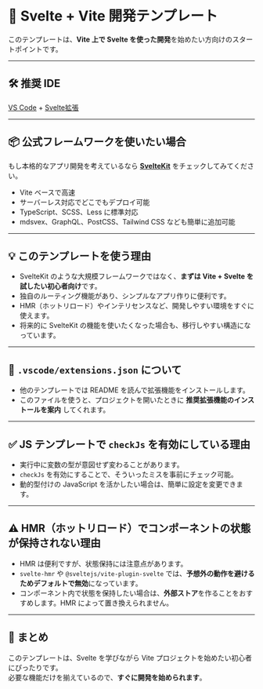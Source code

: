 # 🚀 Svelte + Vite 開発テンプレート
このテンプレートは、**Vite 上で Svelte を使った開発**を始めたい方向けのスタートポイントです。

---

## 🛠 推奨 IDE
[VS Code](https://code.visualstudio.com/) + [Svelte拡張](https://marketplace.visualstudio.com/items?itemName=svelte.svelte-vscode)

---

## 📦 公式フレームワークを使いたい場合
もし本格的なアプリ開発を考えているなら **[SvelteKit](https://github.com/sveltejs/kit#readme)** をチェックしてみてください。

- Vite ベースで高速
- サーバーレス対応でどこでもデプロイ可能
- TypeScript、SCSS、Less に標準対応
- mdsvex、GraphQL、PostCSS、Tailwind CSS なども簡単に追加可能

---

## 💡 このテンプレートを使う理由
- SvelteKit のような大規模フレームワークではなく、**まずは Vite + Svelte を試したい初心者向け**です。
- 独自のルーティング機能があり、シンプルなアプリ作りに便利です。
- HMR（ホットリロード）やインテリセンスなど、開発しやすい環境をすぐに使えます。
- 将来的に SvelteKit の機能を使いたくなった場合も、移行しやすい構造になっています。

---

## 🔧 `.vscode/extensions.json` について
- 他のテンプレートでは README を読んで拡張機能をインストールします。
- このファイルを使うと、プロジェクトを開いたときに **推奨拡張機能のインストールを案内** してくれます。

---

## ✅ JS テンプレートで `checkJs` を有効にしている理由
- 実行中に変数の型が意図せず変わることがあります。
- `checkJs` を有効にすることで、そういったミスを事前にチェック可能。
- 動的型付けの JavaScript を活かしたい場合は、簡単に設定を変更できます。

---

## ⚠️ HMR（ホットリロード）でコンポーネントの状態が保持されない理由
- HMR は便利ですが、状態保持には注意点があります。
- `svelte-hmr` や `@sveltejs/vite-plugin-svelte` では、**予想外の動作を避けるためデフォルトで無効**になっています。
- コンポーネント内で状態を保持したい場合は、**外部ストア**を作ることをおすすめします。HMR によって置き換えられません。

---

## 📝 まとめ
このテンプレートは、Svelte を学びながら Vite プロジェクトを始めたい初心者にぴったりです。  
必要な機能だけを揃えているので、**すぐに開発を始められます**。
